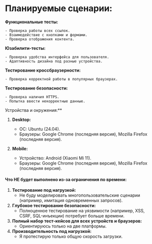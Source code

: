

# Планируемые сценарии:

**Функциональные тесты:**

    - Проверка работы всех ссылок.
    - Взаимодействие с кнопками и формами.
    - Проверка отображения контента.

**Юзабилити-тесты:**

    - Проверка удобства интерфейса для пользователя.
    - Адаптивность дизайна под разные устройства.

**Тестирование кроссбраузерности:**

    - Проверка корректной работы в популярных браузерах.

**Тестирование безопасности:**

    - Проверка наличия HTTPS.
    - Попытка ввести некорректные данные.

Устройства и окружения:**

1. **Desktop:**

    - ОС: Ubuntu (24.04).
    - Браузеры: Google Chrome (последняя версия), Mozilla Firefox (последняя версия).

2. **Mobile:**

    - Устройство: Android (Xiaomi Mi 11).
    - Браузеры: Google Chrome (последняя версия), Mozilla Firefox (последняя версия).

#### **Что НЕ будет выполнено из-за ограничения по времени:**

1. **Тестирование под нагрузкой:**
    - Не буду моделировать многопользовательские сценарии (например, имитация одновременных запросов).
2. **Глубокое тестирование безопасности:**
    - Полноценное тестирование на уязвимости (например, XSS, CSRF, SQL-инъекции) потребует больше времени.
3. **Полный набор тест-кейсов для всех устройств и браузеров:**
    - Ориентируюсь только на две платформы.
4. **Производительность под нагрузкой:**
    - Я протестирую только общую скорость загрузки.
